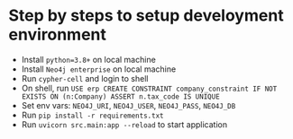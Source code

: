 # Step by steps to setup develoyment environment

* Install `python=3.8+` on local machine
* Install `Neo4j enterprise` on local machine
* Run `cypher-cell` and login to shell
* On shell, run `USE erp CREATE CONSTRAINT company_constraint IF NOT EXISTS ON (n:Company) ASSERT n.tax_code IS UNIQUE`
* Set env vars: `NEO4J_URI`, `NEO4J_USER`, `NEO4J_PASS`, `NEO4J_DB`
* Run `pip install -r requirements.txt`
* Run `uvicorn src.main:app --reload` to start application